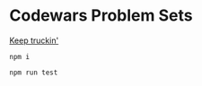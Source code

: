 # Codewars Problem Sets

[Keep truckin'](https://www.codewars.com/dashboard)

`npm i`

`npm run test`
